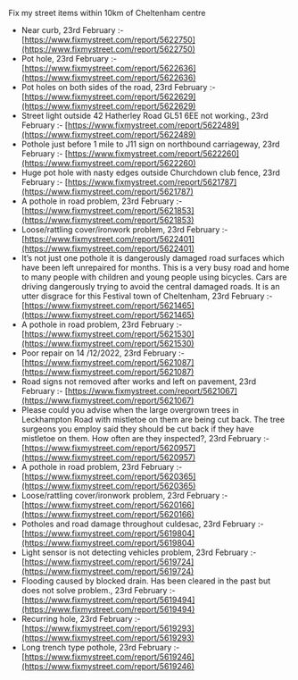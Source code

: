 Fix my street items within 10km of Cheltenham centre

<!-- fix_marker starts -->

- Near curb, 23rd February :- [https://www.fixmystreet.com/report/5622750](https://www.fixmystreet.com/report/5622750)
- Pot hole, 23rd February :- [https://www.fixmystreet.com/report/5622636](https://www.fixmystreet.com/report/5622636)
- Pot holes on both sides of the road, 23rd February :- [https://www.fixmystreet.com/report/5622629](https://www.fixmystreet.com/report/5622629)
- Street light outside 42 Hatherley Road GL51 6EE not working., 23rd February :- [https://www.fixmystreet.com/report/5622489](https://www.fixmystreet.com/report/5622489)
- Pothole just before 1 mile to J11 sign on northbound carriageway, 23rd February :- [https://www.fixmystreet.com/report/5622260](https://www.fixmystreet.com/report/5622260)
- Huge pot hole with nasty edges outside Churchdown club fence, 23rd February :- [https://www.fixmystreet.com/report/5621787](https://www.fixmystreet.com/report/5621787)
- A pothole in road problem, 23rd February :- [https://www.fixmystreet.com/report/5621853](https://www.fixmystreet.com/report/5621853)
- Loose/rattling cover/ironwork problem, 23rd February :- [https://www.fixmystreet.com/report/5622401](https://www.fixmystreet.com/report/5622401)
- It’s not just one pothole it is dangerously damaged road surfaces which have been left unrepaired for months. This is a very busy road and home to many people with children and young people using bicycles. Cars are driving dangerously trying to avoid the central damaged roads. It is an utter disgrace for this Festival town of Cheltenham, 23rd February :- [https://www.fixmystreet.com/report/5621465](https://www.fixmystreet.com/report/5621465)
- A pothole in road problem, 23rd February :- [https://www.fixmystreet.com/report/5621530](https://www.fixmystreet.com/report/5621530)
- Poor repair on 14 /12/2022, 23rd February :- [https://www.fixmystreet.com/report/5621087](https://www.fixmystreet.com/report/5621087)
- Road signs not removed after works and left on pavement, 23rd February :- [https://www.fixmystreet.com/report/5621067](https://www.fixmystreet.com/report/5621067)
- Please could you advise when the large overgrown trees in Leckhampton Road with mistletoe on them are being cut back. The tree surgeons you employ said they should be cut back if they have mistletoe on them. How often are they inspected?, 23rd February :- [https://www.fixmystreet.com/report/5620957](https://www.fixmystreet.com/report/5620957)
- A pothole in road problem, 23rd February :- [https://www.fixmystreet.com/report/5620365](https://www.fixmystreet.com/report/5620365)
- Loose/rattling cover/ironwork problem, 23rd February :- [https://www.fixmystreet.com/report/5620166](https://www.fixmystreet.com/report/5620166)
- Potholes and road damage throughout culdesac, 23rd February :- [https://www.fixmystreet.com/report/5619804](https://www.fixmystreet.com/report/5619804)
- Light sensor is not detecting vehicles problem, 23rd February :- [https://www.fixmystreet.com/report/5619724](https://www.fixmystreet.com/report/5619724)
- Flooding caused by blocked drain. Has been cleared in the past but does not solve problem., 23rd February :- [https://www.fixmystreet.com/report/5619494](https://www.fixmystreet.com/report/5619494)
- Recurring hole, 23rd February :- [https://www.fixmystreet.com/report/5619293](https://www.fixmystreet.com/report/5619293)
- Long trench type pothole, 23rd February :- [https://www.fixmystreet.com/report/5619246](https://www.fixmystreet.com/report/5619246)

<!-- fix_marker ends -->